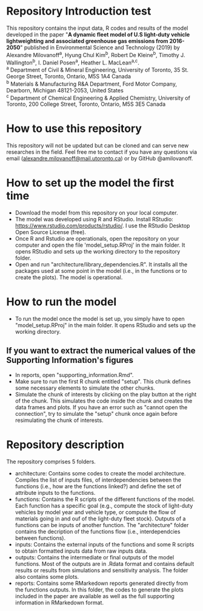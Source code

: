 # Repository Introduction test
This repository contains the input data, R codes and results of the model developed in the paper "**A dynamic fleet model of U.S light-duty vehicle lightweighting and associated greenhouse gas emissions from 2016-2050**" published in Environmental Science and Technology (2019) by Alexandre Milovanoff<sup>a</sup>, Hyung Chul Kim<sup>b</sup>, Robert De Kleine<sup>b</sup>, Timothy J. Wallington<sup>b</sup>, I. Daniel Posen<sup>a</sup>, Heather L. MacLean<sup>a,c</sup>.  
<sup>a</sup> Department of Civil & Mineral Engineering, University of Toronto, 35 St. George Street, Toronto, Ontario, M5S 1A4 Canada  
<sup>b</sup> Materials & Manufacturing R&A Department, Ford Motor Company, Dearborn, Michigan 48121-2053, United States  
<sup>c</sup> Department of Chemical Engineering & Applied Chemistry, University of Toronto, 200 College Street, Toronto, Ontario, M5S 3E5 Canada  

# How to use this repository
This repository will not be updated but can be cloned and can serve new researches in the field. Feel free me to contact if you have any questions via email (alexandre.milovanoff@mail.utoronto.ca) or by GitHub @amilovanoff.

# How to set up the model the first time
* Download the model from this repository on your local computer.
* The model was developed using R and RStudio. Install RStudio: https://www.rstudio.com/products/rstudio/. I use the RStudio Desktop Open Source License (free).
* Once R and Rstudio are operationals, open the repository on your computer and open the file 'model_setup.RProj' in the main folder. It opens RStudio and sets up the working directory to the repository folder.
* Open and run "architecture/library_dependencies.R". It installs all the packages used at some point in the model (i.e., in the functions or to create the plots). The model is operational.

# How to run the model
* To run the model once the model is set up, you simply have to open "model_setup.RProj" in the main folder. It opens RStudio and sets up the working directory.

## If you want to extract the numerical values of the Supporting Information's figures
* In reports, open "supporting_information.Rmd". 
* Make sure to run the first R chunk entitled "setup". This chunk defines some necessary elements to simulate the other chunks.
* Simulate the chunk of interests by clicking on the play button at the right of the chunk. This simulates the code inside the chunk and creates the data frames and plots. If you have an error such as "cannot open the connection", try to simulate the "setup" chunk once again before resimulating the chunk of interests.

# Repository description
The repository comprises 5 folders.
* architecture: Contains some codes to create the model architecture. Compiles the list of inputs files, of interdependencies between the functions (i.e., how are the functions linked?) and define the set of attribute inputs to the functions.
* functions: Contains the R scripts of the different functions of the model. Each function has a specific goal (e.g., compute the stock of light-duty vehicles by model year and vehicle type, or compute the flow of materials going in and ouf of the light-duty fleet stock). Outputs of a functions can be inputs of another function. The "architecture" folder contains the decription of the functions flow (i.e., interdependcies between functions).
* inputs: Contains the external inputs of the functions and some R scripts to obtain formatted inputs data from raw inputs data.
* outputs: Contains the intermediate or final outputs of the model functions. Most of the outputs are in .Rdata format and contains default results or results from simulations and sensitivity analysis. The folder also contains some plots.
* reports: Contains some RMarkedown reports generated directly from the functions outputs. In this folder, the codes to generate the plots included in the paper are available as well as the full supporting information in RMarkedown format.


